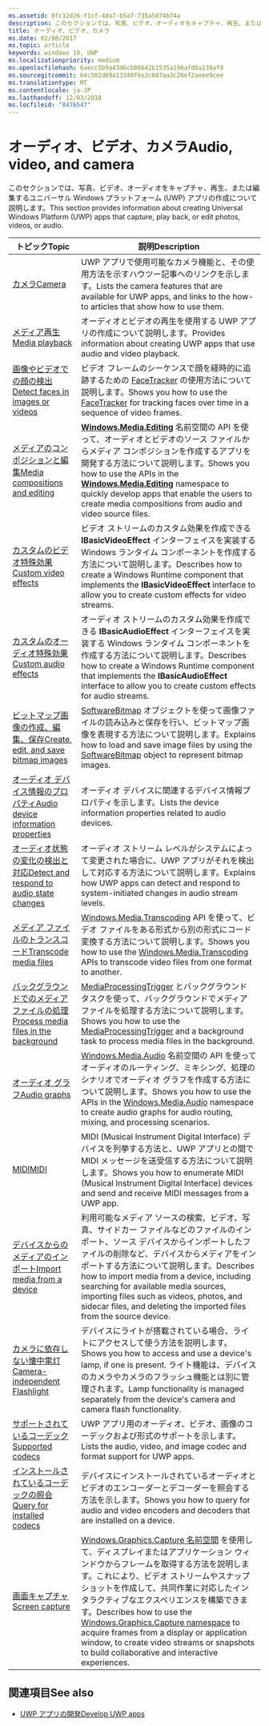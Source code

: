 ```yaml
---
ms.assetid: 0fc12d26-f1cf-4da7-b5a7-735a5074b74a
description: このセクションでは、写真、ビデオ、オーディオをキャプチャ、再生、または編集するユニバーサル Windows プラットフォーム (UWP) アプリの作成について説明します。
title: オーディオ、ビデオ、カメラ
ms.date: 02/08/2017
ms.topic: article
keywords: windows 10, UWP
ms.localizationpriority: medium
ms.openlocfilehash: 6aecc5b9a43d6cb00b42b1535a196afd8a138af9
ms.sourcegitcommit: b4c502d69a13340f6e3c887aa3c26ef2aeee9cee
ms.translationtype: MT
ms.contentlocale: ja-JP
ms.lasthandoff: 12/03/2018
ms.locfileid: "8476547"
---
```

# <a name="audio-video-and-camera"></a><span data-ttu-id="f929a-104">オーディオ、ビデオ、カメラ</span><span class="sxs-lookup"><span data-stu-id="f929a-104">Audio, video, and camera</span></span>


<span data-ttu-id="f929a-105">このセクションでは、写真、ビデオ、オーディオをキャプチャ、再生、または編集するユニバーサル Windows プラットフォーム (UWP) アプリの作成について説明します。</span><span class="sxs-lookup"><span data-stu-id="f929a-105">This section provides information about creating Universal Windows Platform (UWP) apps that capture, play back, or edit photos, videos, or audio.</span></span>
 
| <span data-ttu-id="f929a-106">トピック</span><span class="sxs-lookup"><span data-stu-id="f929a-106">Topic</span></span>                                                                                             | <span data-ttu-id="f929a-107">説明</span><span class="sxs-lookup"><span data-stu-id="f929a-107">Description</span></span>                                                                                                                                                                                                                                                                                    |
|---------------------------------------------------------------------------------------------------|------------------------------------------------------------------------------------------------------------------------------------------------------------------------------------------------------------------------------------------------------------------------------------------------|
| [<span data-ttu-id="f929a-108">カメラ</span><span class="sxs-lookup"><span data-stu-id="f929a-108">Camera</span></span>](camera.md) | <span data-ttu-id="f929a-109">UWP アプリで使用可能なカメラ機能と、その使用方法を示すハウツー記事へのリンクを示します。</span><span class="sxs-lookup"><span data-stu-id="f929a-109">Lists the camera features that are available for UWP apps, and links to the how-to articles that show how to use them.</span></span> |
| [<span data-ttu-id="f929a-110">メディア再生</span><span class="sxs-lookup"><span data-stu-id="f929a-110">Media playback</span></span>](media-playback.md) | <span data-ttu-id="f929a-111">オーディオとビデオの再生を使用する UWP アプリの作成について説明します。</span><span class="sxs-lookup"><span data-stu-id="f929a-111">Provides information about creating UWP apps that use audio and video playback.</span></span> |
| [<span data-ttu-id="f929a-112">画像やビデオでの顔の検出</span><span class="sxs-lookup"><span data-stu-id="f929a-112">Detect faces in images or videos</span></span>](detect-and-track-faces-in-an-image.md) | <span data-ttu-id="f929a-113">ビデオ フレームのシーケンスで顔を経時的に追跡するための [FaceTracker](https://msdn.microsoft.com/library/windows/apps/dn974150) の使用方法について説明します。</span><span class="sxs-lookup"><span data-stu-id="f929a-113">Shows you how to use the [FaceTracker](https://msdn.microsoft.com/library/windows/apps/dn974150) for tracking faces over time in a sequence of video frames.</span></span> |
| [<span data-ttu-id="f929a-114">メディアのコンポジションと編集</span><span class="sxs-lookup"><span data-stu-id="f929a-114">Media compositions and editing</span></span>](media-compositions-and-editing.md) | <span data-ttu-id="f929a-115">[**Windows.Media.Editing**](https://msdn.microsoft.com/library/windows/apps/dn640565) 名前空間の API を使って、オーディオとビデオのソース ファイルからメディア コンポジションを作成するアプリを開発する方法について説明します。</span><span class="sxs-lookup"><span data-stu-id="f929a-115">Shows you how to use the APIs in the [**Windows.Media.Editing**](https://msdn.microsoft.com/library/windows/apps/dn640565) namespace to quickly develop apps that enable the users to create media compositions from audio and video source files.</span></span> |
| [<span data-ttu-id="f929a-116">カスタムのビデオ特殊効果</span><span class="sxs-lookup"><span data-stu-id="f929a-116">Custom video effects</span></span>](custom-video-effects.md) | <span data-ttu-id="f929a-117">ビデオ ストリームのカスタム効果を作成できる **IBasicVideoEffect** インターフェイスを実装する Windows ランタイム コンポーネントを作成する方法について説明します。</span><span class="sxs-lookup"><span data-stu-id="f929a-117">Describes how to create a Windows Runtime component that implements the **IBasicVideoEffect** interface to allow you to create custom effects for video streams.</span></span> |
| [<span data-ttu-id="f929a-118">カスタムのオーディオ特殊効果</span><span class="sxs-lookup"><span data-stu-id="f929a-118">Custom audio effects</span></span>](custom-audio-effects.md) | <span data-ttu-id="f929a-119">オーディオ ストリームのカスタム効果を作成できる **IBasicAudioEffect** インターフェイスを実装する Windows ランタイム コンポーネントを作成する方法について説明します。</span><span class="sxs-lookup"><span data-stu-id="f929a-119">Describes how to create a Windows Runtime component that implements the **IBasicAudioEffect** interface to allow you to create custom effects for audio streams.</span></span> |
| [<span data-ttu-id="f929a-120">ビットマップ画像の作成、編集、保存</span><span class="sxs-lookup"><span data-stu-id="f929a-120">Create, edit, and save bitmap images</span></span>](imaging.md) | <span data-ttu-id="f929a-121">[SoftwareBitmap](https://msdn.microsoft.com/library/windows/apps/dn887358) オブジェクトを使って画像ファイルの読み込みと保存を行い、ビットマップ画像を表現する方法について説明します。</span><span class="sxs-lookup"><span data-stu-id="f929a-121">Explains how to load and save image files by using the [SoftwareBitmap](https://msdn.microsoft.com/library/windows/apps/dn887358) object to represent bitmap images.</span></span>  |
| [<span data-ttu-id="f929a-122">オーディオ デバイス情報のプロパティ</span><span class="sxs-lookup"><span data-stu-id="f929a-122">Audio device information properties</span></span>](audio-device-information-properties.md)  | <span data-ttu-id="f929a-123">オーディオ デバイスに関連するデバイス情報プロパティを示します。</span><span class="sxs-lookup"><span data-stu-id="f929a-123">Lists the device information properties related to audio devices.</span></span> |
| [<span data-ttu-id="f929a-124">オーディオ状態の変化の検出と対応</span><span class="sxs-lookup"><span data-stu-id="f929a-124">Detect and respond to audio state changes</span></span>](detect-and-respond-to-audio-state-changes.md)  | <span data-ttu-id="f929a-125">オーディオ ストリーム レベルがシステムによって変更された場合に、UWP アプリがそれを検出して対応する方法について説明します。</span><span class="sxs-lookup"><span data-stu-id="f929a-125">Explains how UWP apps can detect and respond to system-initiated changes in audio stream levels.</span></span> |
| [<span data-ttu-id="f929a-126">メディア ファイルのトランスコード</span><span class="sxs-lookup"><span data-stu-id="f929a-126">Transcode media files</span></span>](transcode-media-files.md) | <span data-ttu-id="f929a-127">[Windows.Media.Transcoding](https://msdn.microsoft.com/library/windows/apps/br207105) API を使って、ビデオ ファイルをある形式から別の形式にコード変換する方法について説明します。</span><span class="sxs-lookup"><span data-stu-id="f929a-127">Shows you how to use the [Windows.Media.Transcoding](https://msdn.microsoft.com/library/windows/apps/br207105) APIs to transcode video files from one format to another.</span></span> |
| [<span data-ttu-id="f929a-128">バックグラウンドでのメディア ファイルの処理</span><span class="sxs-lookup"><span data-stu-id="f929a-128">Process media files in the background</span></span>](process-media-files-in-the-background.md) | <span data-ttu-id="f929a-129">[MediaProcessingTrigger](https://msdn.microsoft.com/library/windows/apps/dn806005) とバックグラウンド タスクを使って、バックグラウンドでメディア ファイルを処理する方法について説明します。</span><span class="sxs-lookup"><span data-stu-id="f929a-129">Shows you how to use the [MediaProcessingTrigger](https://msdn.microsoft.com/library/windows/apps/dn806005) and a background task to process media files in the background.</span></span> |
| [<span data-ttu-id="f929a-130">オーディオ グラフ</span><span class="sxs-lookup"><span data-stu-id="f929a-130">Audio graphs</span></span>](audio-graphs.md) | <span data-ttu-id="f929a-131">[Windows.Media.Audio](https://msdn.microsoft.com/library/windows/apps/dn914341) 名前空間の API を使ってオーディオのルーティング、ミキシング、処理のシナリオでオーディオ グラフを作成する方法について説明します。</span><span class="sxs-lookup"><span data-stu-id="f929a-131">Shows you how to use the APIs in the [Windows.Media.Audio](https://msdn.microsoft.com/library/windows/apps/dn914341) namespace to create audio graphs for audio routing, mixing, and processing scenarios.</span></span> |
| [<span data-ttu-id="f929a-132">MIDI</span><span class="sxs-lookup"><span data-stu-id="f929a-132">MIDI</span></span>](midi.md) | <span data-ttu-id="f929a-133">MIDI (Musical Instrument Digital Interface) デバイスを列挙する方法と、UWP アプリとの間で MIDI メッセージを送受信する方法について説明します。</span><span class="sxs-lookup"><span data-stu-id="f929a-133">Shows you how to enumerate MIDI (Musical Instrument Digital Interface) devices and send and receive MIDI messages from a UWP app.</span></span> |
| [<span data-ttu-id="f929a-134">デバイスからのメディアのインポート</span><span class="sxs-lookup"><span data-stu-id="f929a-134">Import media from a device</span></span>](import-media-from-a-device.md) | <span data-ttu-id="f929a-135">利用可能なメディア ソースの検索、ビデオ、写真、サイドカー ファイルなどのファイルのインポート、ソース デバイスからインポートしたファイルの削除など、デバイスからメディアをインポートする方法について説明します。</span><span class="sxs-lookup"><span data-stu-id="f929a-135">Describes how to import media from a device, including searching for available media sources, importing files such as videos, photos, and sidecar files, and deleting the imported files from the source device.</span></span> |
| [<span data-ttu-id="f929a-136">カメラに依存しない懐中電灯</span><span class="sxs-lookup"><span data-stu-id="f929a-136">Camera-independent Flashlight</span></span>](camera-independent-flashlight.md) | <span data-ttu-id="f929a-137">デバイスにライトが搭載されている場合、ライトにアクセスして使う方法を説明します。</span><span class="sxs-lookup"><span data-stu-id="f929a-137">Shows you how to access and use a device's lamp, if one is present.</span></span> <span data-ttu-id="f929a-138">ライト機能は、デバイスのカメラやカメラのフラッシュ機能とは別に管理されます。</span><span class="sxs-lookup"><span data-stu-id="f929a-138">Lamp functionality is managed separately from the device's camera and camera flash functionality.</span></span> |
| [<span data-ttu-id="f929a-139">サポートされているコーデック</span><span class="sxs-lookup"><span data-stu-id="f929a-139">Supported codecs</span></span>](supported-codecs.md) | <span data-ttu-id="f929a-140">UWP アプリ用のオーディオ、ビデオ、画像のコーデックおよび形式のサポートを示します。</span><span class="sxs-lookup"><span data-stu-id="f929a-140">Lists the audio, video, and image codec and format support for UWP apps.</span></span> |
| [<span data-ttu-id="f929a-141">インストールされているコーデックの照会</span><span class="sxs-lookup"><span data-stu-id="f929a-141">Query for installed codecs</span></span>](codec-query.md) | <span data-ttu-id="f929a-142">デバイスにインストールされているオーディオとビデオのエンコーダーとデコーダーを照会する方法を示します。</span><span class="sxs-lookup"><span data-stu-id="f929a-142">Shows you how to query for audio and video encoders and decoders that are installed on a device.</span></span> |
| [<span data-ttu-id="f929a-143">画面キャプチャ</span><span class="sxs-lookup"><span data-stu-id="f929a-143">Screen capture</span></span>](screen-capture.md) | <span data-ttu-id="f929a-144">[Windows.Graphics.Capture 名前空間](https://docs.microsoft.com/uwp/api/windows.graphics.capture) を使用して、ディスプレイまたはアプリケーション ウィンドウからフレームを取得する方法を説明します。これにより、ビデオ ストリームやスナップショットを作成して、共同作業に対応したインタラクティブなエクスペリエンスを構築できます。</span><span class="sxs-lookup"><span data-stu-id="f929a-144">Describes how to use the [Windows.Graphics.Capture namespace](https://docs.microsoft.com/uwp/api/windows.graphics.capture) to acquire frames from a display or application window, to create video streams or snapshots to build collaborative and interactive experiences.</span></span> |

## <a name="see-also"></a><span data-ttu-id="f929a-145">関連項目</span><span class="sxs-lookup"><span data-stu-id="f929a-145">See also</span></span>
- [<span data-ttu-id="f929a-146">UWP アプリの開発</span><span class="sxs-lookup"><span data-stu-id="f929a-146">Develop UWP apps</span></span>](https://developer.microsoft.com/windows/develop)

 

 

 





